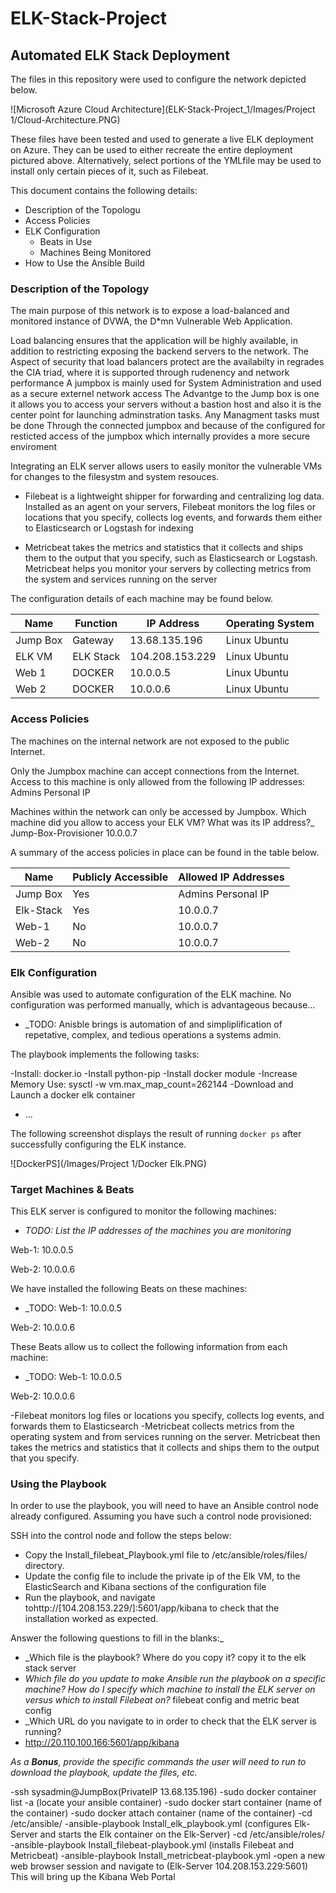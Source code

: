 # ELK-Stack-Project
## Automated ELK Stack Deployment

The files in this repository were used to configure the network depicted below.

![Microsoft Azure Cloud Architecture](ELK-Stack-Project_1/Images/Project 1/Cloud-Architecture.PNG)

These files have been tested and used to generate a live ELK deployment on Azure. They can be used to either recreate the entire deployment pictured above. Alternatively, select portions of the YMLfile may be used to install only certain pieces of it, such as Filebeat.

  

This document contains the following details:
- Description of the Topologu
- Access Policies
- ELK Configuration
  - Beats in Use
  - Machines Being Monitored
- How to Use the Ansible Build


### Description of the Topology

The main purpose of this network is to expose a load-balanced and monitored instance of DVWA, the D*mn Vulnerable Web Application.

Load balancing ensures that the application will be highly available, in addition to restricting exposing the backend servers to the network.
The Aspect of security that load balancers protect are the availabilty in regrades the CIA triad, where it is supported through rudenency and network performance
A jumpbox is mainly used for System Administration and used as a secure externel network access
The Advantge to the Jump box is one it allows you to access your servers without a bastion host and also it is the center point for launching adminstration tasks. 
Any Managment tasks must be done Through the connected jumpbox and because of the configured for resticted access of the jumpbox which internally provides a more secure enviroment


Integrating an ELK server allows users to easily monitor the vulnerable VMs for changes to the filesystm and system resouces.
- Filebeat is a lightweight shipper for forwarding and centralizing log data.
 Installed as an agent on your servers, Filebeat monitors the log files or locations that you specify, collects log events, and forwards them either to Elasticsearch or Logstash for indexing

- Metricbeat takes the metrics and statistics that it collects and ships them to the output that you specify, such as Elasticsearch or Logstash.
 Metricbeat helps you monitor your servers by collecting metrics from the system and services running on the server


The configuration details of each machine may be found below.

| Name     | Function | IP Address    | Operating System |
|----------|----------|------------   |------------------|
| Jump Box | Gateway  |13.68.135.196  | Linux Ubuntu     |
| ELK VM   | ELK Stack|104.208.153.229| Linux Ubuntu     |
| Web 1    | DOCKER   | 10.0.0.5      | Linux Ubuntu     |
| Web 2    | DOCKER   | 10.0.0.6      | Linux Ubuntu     |

### Access Policies

The machines on the internal network are not exposed to the public Internet. 

Only the Jumpbox machine can accept connections from the Internet. Access to this machine is only allowed from the following IP addresses:
Admins Personal IP

Machines within the network can only be accessed by Jumpbox.
Which machine did you allow to access your ELK VM? What was its IP address?_ Jump-Box-Provisioner 10.0.0.7

A summary of the access policies in place can be found in the table below.

| Name     | Publicly Accessible | Allowed IP Addresses |
|----------|---------------------|----------------------|
| Jump Box | Yes                 | Admins Personal IP   |
| Elk-Stack| Yes                 | 10.0.0.7             |
| Web-1    | No	                 | 10.0.0.7             |
| Web-2    | No                  | 10.0.0.7             |

### Elk Configuration

Ansible was used to automate configuration of the ELK machine. No configuration was performed manually, which is advantageous because...
- _TODO: Anisble brings is automation of and simpliplification of repetative, complex, and tedious operations a systems admin.

The playbook implements the following tasks:

-Install: docker.io
-Install python-pip
-Install  docker module
-Increase Memory Use: sysctl -w vm.max_map_count=262144
-Download and Launch a docker elk container
- ...

The following screenshot displays the result of running `docker ps` after successfully configuring the ELK instance.

![DockerPS](/Images/Project 1/Docker Elk.PNG)

### Target Machines & Beats
This ELK server is configured to monitor the following machines:
- _TODO: List the IP addresses of the machines you are monitoring_

Web-1: 10.0.0.5

Web-2: 10.0.0.6

We have installed the following Beats on these machines:
- _TODO: 
Web-1: 10.0.0.5

Web-2: 10.0.0.6

These Beats allow us to collect the following information from each machine:
- _TODO: 
Web-1: 10.0.0.5

Web-2: 10.0.0.6


-Filebeat monitors log files or locations you specify, collects log events, and forwards them to Elasticsearch
-Metricbeat collects metrics from the operating system and from services running on the server. Metricbeat then takes the metrics and statistics that it collects and ships them to the output that you specify.

### Using the Playbook
In order to use the playbook, you will need to have an Ansible control node already configured. Assuming you have such a control node provisioned: 

SSH into the control node and follow the steps below:
- Copy the Install_filebeat_Playbook.yml file to /etc/ansible/roles/files/ directory.
- Update the config file to include the private ip of the Elk VM, to the  ElasticSearch and Kibana sections of the configuration file
- Run the playbook, and navigate tohttp://[104.208.153.229/]:5601/app/kibana to check that the installation worked as expected.

Answer the following questions to fill in the blanks:_
- _Which file is the playbook? Where do you copy it? copy it to the elk stack server
- _Which file do you update to make Ansible run the playbook on a specific machine? How do I specify which machine to install the ELK server on versus which to install Filebeat on?_ filebeat config and metric beat config
- _Which URL do you navigate to in order to check that the ELK server is running?
- http://20.110.100.166:5601/app/kibana

_As a **Bonus**, provide the specific commands the user will need to run to download the playbook, update the files, etc._

-ssh sysadmin@JumpBox(PrivateIP 13.68.135.196)
-sudo docker container list -a (locate your ansible container)
-sudo docker start container (name of the container)
-sudo docker attach container (name of the container)
-cd /etc/ansible/
-ansible-playbook Install_elk_playbook.yml (configures Elk-Server and starts the Elk container on the Elk-Server)
-cd /etc/ansible/roles/
-ansible-playbook Install_filebeat-playbook.yml (installs Filebeat and Metricbeat)
-ansible-playbook Install_metricbeat-playbook.yml
-open a new web browser session and navigate to (Elk-Server 104.208.153.229:5601) This will bring up the Kibana Web Portal
